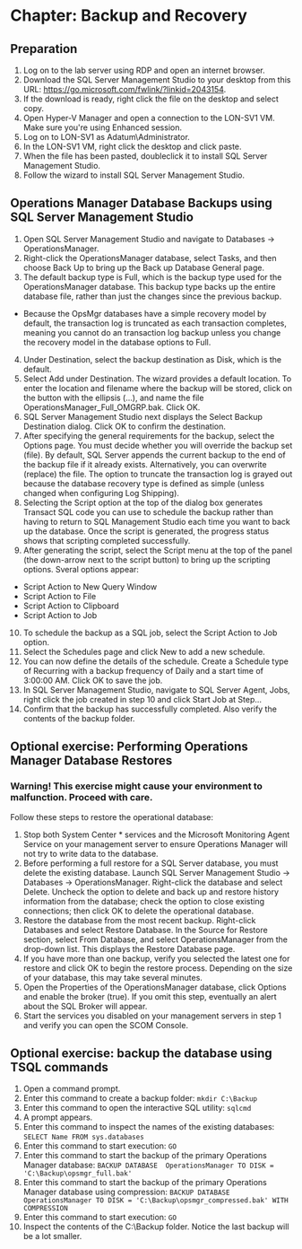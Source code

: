 # Chapter: Backup and Recovery

## Preparation
1. Log on to the lab server using RDP and open an internet browser.
2. Download the SQL Server Management Studio to your desktop from this URL: https://go.microsoft.com/fwlink/?linkid=2043154.
3. If the download is ready, right click the file on the desktop and select copy.
4. Open Hyper-V Manager and open a connection to the LON-SV1 VM. Make sure you're using Enhanced session.
5. Log on to LON-SV1 as Adatum\Administrator.
6. In the LON-SV1 VM, right click the desktop and click paste.
7. When the file has been pasted, doubleclick it to install SQL Server Management Studio. 
8. Follow the wizard to install SQL Server Management Studio.

## Operations Manager Database Backups using SQL Server Management Studio
1. Open SQL Server Management Studio and navigate to Databases -> OperationsManager.
2. Right-click the OperationsManager database, select Tasks, and then choose Back Up to bring up the Back up Database General page.
3. The default backup type is Full, which is the backup type used for the OperationsManager database. This backup type backs up the entire database file, rather than just the changes since the previous backup.
  - Because the OpsMgr databases have a simple recovery model by default, the transaction log is truncated as each transaction completes, meaning you cannot do an transaction log backup unless you change the recovery model in the database options to Full.
4. Under Destination, select the backup destination as Disk, which is the default.
5. Select Add under Destination. The wizard provides a default location. To enter the location and filename where the backup will be stored, click on the button with the ellipsis (...), and name the file OperationsManager_Full_OMGRP.bak. Click OK.
6. SQL Server Management Studio next displays the Select Backup Destination dialog. Click OK to confirm the destination.
7. After specifying the general requirements for the backup, select the Options page. You must decide whether you will override the backup set (file). By default, SQL Server appends the current backup to the end of the backup file if it already exists. Alternatively, you can overwrite (replace) the file. The option to truncate the transaction log is grayed out because the database recovery type is defined as simple (unless changed when configuring Log Shipping).
8. Selecting the Script option at the top of the dialog box generates Transact SQL code you can use to schedule the backup rather than having to return to SQL Management Studio each time you want to back up the database. Once the script is generated, the progress status shows that scripting completed successfully.
9. After generating the script, select the Script menu at the top of the panel (the down-arrow next to the script button) to bring up the scripting options. Sveral options appear:
  - Script Action to New Query Window
  - Script Action to File
  - Script Action to Clipboard
  - Script Action to Job
10. To schedule the backup as a SQL job, select the Script Action to Job option.
11. Select the Schedules page and click New to add a new schedule.
12. You can now define the details of the schedule. Create a Schedule type of Recurring with a backup frequency of Daily and a start time of 3:00:00 AM. Click OK to save the job.
13. In SQL Server Management Studio, navigate to SQL Server Agent, Jobs, right click the job created in step 10 and click Start Job at Step…
14. Confirm that the backup has successfully completed. Also verify the contents of the backup folder.

## Optional exercise: Performing Operations Manager Database Restores
### Warning! This exercise might cause your environment to malfunction. Proceed with care.
Follow these steps to restore the operational database:
1. Stop both System Center * services and the Microsoft Monitoring Agent Service on your management server to ensure Operations Manager will not try to write data to the database.
2. Before performing a full restore for a SQL Server database, you must delete the existing database. Launch SQL Server Management Studio -> Databases -> OperationsManager. Right-click the database and select Delete. Uncheck the option to delete and back up and restore history information from the database; check the option to close existing connections; then click OK to delete the operational database.
3. Restore the database from the most recent backup. Right-click Databases and select Restore Database. In the Source for Restore section, select From Database, and select OperationsManager from the drop-down list. This displays the Restore Database page.
4. If you have more than one backup, verify you selected the latest one for restore and click OK to begin the restore process. Depending on the size of your database, this may take several minutes.
5. Open the Properties of the OperationsManager database, click Options and enable the broker (true). If you omit this step, eventually an alert about the SQL Broker will appear.
6. Start the services you disabled on your management servers in step 1 and verify you can open the SCOM Console.

## Optional exercise: backup the database using TSQL commands
1. Open a command prompt.
2. Enter this command to create a backup folder: ```mkdir C:\Backup```
3. Enter this command to open the interactive SQL utility: ```sqlcmd```
4. A prompt appears.
5. Enter this command to inspect the names of the existing databases: ```SELECT Name FROM sys.databases```
6. Enter this command to start execution: ```GO```
7. Enter this command to start the backup of the primary Operations Manager database: ```BACKUP DATABASE  OperationsManager TO DISK = 'C:\Backup\opsmgr_full.bak'```
8. Enter this command to start the backup of the primary Operations Manager database using compression: ```BACKUP DATABASE  OperationsManager TO DISK = 'C:\Backup\opsmgr_compressed.bak' WITH COMPRESSION```
9. Enter this command to start execution: ```GO```
10. Inspect the contents of the C:\Backup folder. Notice the last backup will be a lot smaller.
